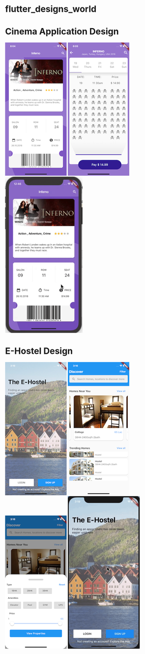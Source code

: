 # flutter_designs_world

# Cinema Application Design 

![](/ScreenShots/Cinema_app_Main.png)    ![](/ScreenShots/Cinema_app_detail.png)    ![](/ScreenShots/Cinema_app.gif)

# E-Hostel Design

![](/ScreenShots/e_hostel/e_hostel_Main.png)  ![](/ScreenShots/e_hostel/e_hostel_Home.png)  ![](/ScreenShots/e_hostel/e_hostel_Home2.png)  ![](/ScreenShots/e_hostel/e_hostel.gif)
